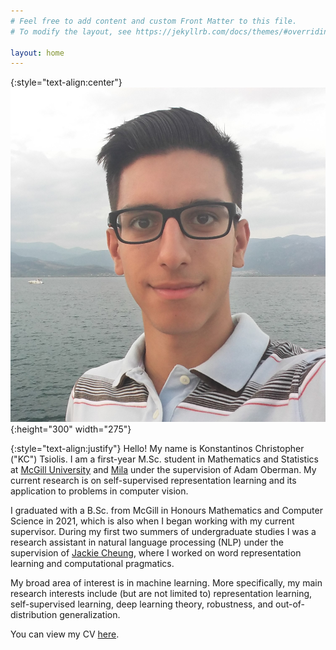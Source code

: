 ```yaml
---
# Feel free to add content and custom Front Matter to this file.
# To modify the layout, see https://jekyllrb.com/docs/themes/#overriding-theme-defaults

layout: home
---
```


{:style="text-align:center"}
![bio-picture](bio_pic.jpg){:height="300" width="275"}

{:style="text-align:justify"}
Hello! My name is Konstantinos Christopher ("KC") Tsiolis. I am a first-year M.Sc. student in Mathematics and Statistics at [McGill University](https://mcgill.ca) and [Mila](https://mila.quebec) under the supervision of Adam Oberman. My current research is on self-supervised representation learning and its application to problems in computer vision. 

I graduated with a B.Sc. from McGill in Honours Mathematics and Computer Science in 2021, which is also when I began working with my current supervisor. During my first two summers of undergraduate studies I was a research assistant in natural language processing (NLP) under the supervision of [Jackie Cheung](https://cs.mcgill.ca/~jcheung), where I worked on word representation learning and computational pragmatics.

My broad area of interest is in machine learning. More specifically, my main research interests include (but are not limited to) representation learning, self-supervised learning, deep learning theory, robustness, and out-of-distribution generalization. 

You can view my CV [here](cv.pdf).
